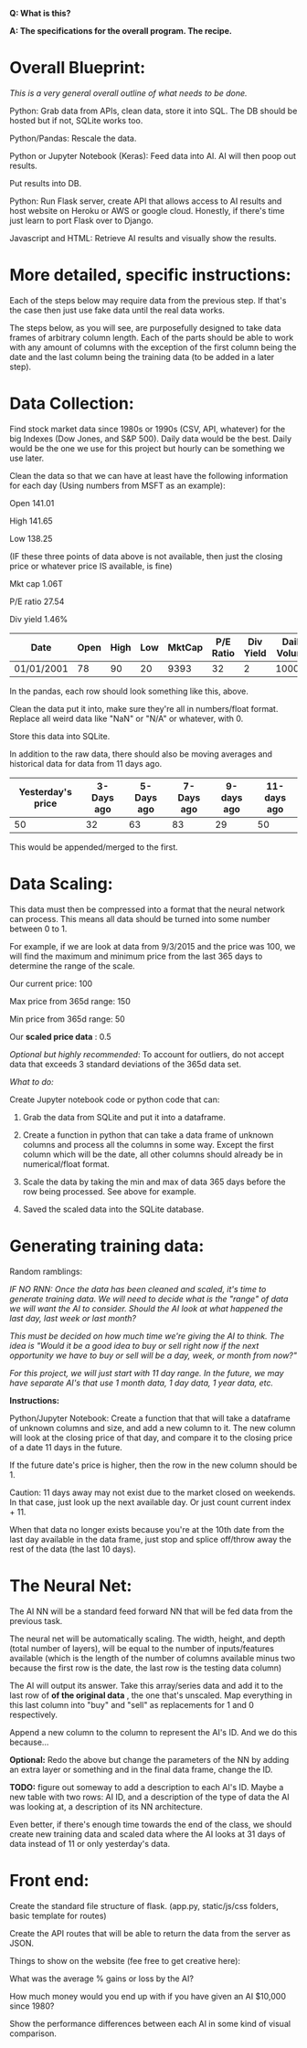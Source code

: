 **Q: What is this?**

**A: The specifications for the overall program. The recipe.**

# **Overall Blueprint:**

_This is a very general overall outline of what needs to be done._

Python: Grab data from APIs, clean data, store it into SQL.  The DB should be hosted but if not, SQLite works too.

Python/Pandas: Rescale the data.

Python or Jupyter Notebook (Keras): Feed data into AI. AI will then poop out results.

Put results into DB.

Python: Run Flask server, create API that allows access to AI results and host website on Heroku or AWS or google cloud. Honestly, if there&#39;s time just learn to port Flask over to Django.

Javascript and HTML: Retrieve AI results and visually show the results.

# **More detailed, specific instructions:**

Each of the steps below may require data from the previous step. If that&#39;s the case then just use fake data until the real data works.

The steps below, as you will see, are purposefully designed to take data frames of arbitrary column length. Each of the parts should be able to work with any amount of columns with the exception of the first column being the date and the last column being the training data (to be added in a later step).



# **Data Collection:**

Find stock market data since 1980s or 1990s (CSV, API, whatever) for the big Indexes (Dow Jones, and S&amp;P 500). Daily data would be the best. Daily would be the one we use for this project but hourly can be something we use later.

Clean the data so that we can have at least have the following information for each day (Using numbers from MSFT as an example):

Open 141.01

High 141.65

Low 138.25

(IF these three points of data above is not available, then just the closing price or whatever price IS available, is fine)

Mkt cap 1.06T

P/E ratio 27.54

Div yield 1.46%



| Date | Open | High | Low | MktCap | P/E Ratio | Div Yield | Daily Volume |
| --- | --- | --- | --- | --- | --- | --- | --- |
| 01/01/2001 | 78 | 90 | 20 | 9393 | 32 | 2 | 100000 |

In the pandas, each row should look something like this, above.

Clean the data put it into, make sure they&#39;re all in numbers/float format. Replace all weird data like &quot;NaN&quot; or &quot;N/A&quot; or whatever, with 0.

Store this data into SQLite.



In addition to the raw data, there should also be moving averages and historical data for data from 11 days ago.

| Yesterday&#39;s price | 3-Days ago | 5-Days ago | 7-Days ago | 9-days ago | 11-days ago |
| --- | --- | --- | --- | --- | --- |
| 50 | 32 | 63 | 83 | 29 | 50 |

This would be appended/merged to the first.

# **Data Scaling:**

This data must then be compressed into a format that the neural network can process. This means all data should be turned into some number between 0 to 1.

For example, if we are look at data from 9/3/2015 and the price was 100, we will find the maximum and minimum price from the last 365 days to determine the range of the scale.

Our current price: 100

Max price from 365d range: 150

Min price from 365d range: 50

Our **scaled price data** : 0.5

_Optional but highly recommended_: To account for outliers, do not accept data that exceeds 3 standard deviations of the 365d data set.

_What to do:_

Create Jupyter notebook code or python code that can:

1) Grab the data from SQLite and put it into a dataframe.

2) Create a function in python that can take a data frame of unknown columns and process all the columns in some way. Except the first column which will be the date, all other columns should already be in numerical/float format.

3) Scale the data by taking the min and max of data 365 days before the row being processed. See above for example.

4) Saved the scaled data into the SQLite database.



# **Generating training data:**

Random ramblings:

_IF NO RNN: Once the data has been cleaned and scaled, it&#39;s time to generate training data. We will need to decide what is the &quot;range&quot; of data we will want the AI to consider. Should the AI look at what happened the last day, last week or last month?_

_This must be decided on how much time we&#39;re giving the AI to think. The idea is &quot;Would it be a good idea to buy or sell right now if the next opportunity we have to buy or sell will be a day, week, or month from now?&quot;_

_For this project, we will just start with 11 day range. In the future, we may have separate AI&#39;s that use 1 month data, 1 day data, 1 year data, etc._

**Instructions:**

Python/Jupyter Notebook: Create a function that that will take a dataframe of unknown columns and size, and add a new column to it. The new column will look at the closing price of that day, and compare it to the closing price of a date 11 days in the future.

If the future date&#39;s price is higher, then the row in the new column should be 1.

Caution: 11 days away may not exist due to the market closed on weekends. In that case, just look up the next available day. Or just count current index + 11. 

When that data no longer exists because you&#39;re at the 10th date from the last day available in the data frame, just stop and splice off/throw away the rest of the data (the last 10 days).

# **The Neural Net:**

The AI NN will be a standard feed forward NN that will be fed data from the previous task.



The neural net will be automatically scaling. The width, height, and depth (total number of layers), will be equal to the number of inputs/features available (which is the length of the number of columns available minus two because the first row is the date, the last row is the testing data column)


The AI will output its answer. Take this array/series data and add it to the last row of **of the original data** , the one that&#39;s unscaled. Map everything in this last column into &quot;buy&quot; and &quot;sell&quot; as replacements for 1 and 0 respectively.

Append a new column to the column to represent the AI&#39;s ID. And we do this because…

**Optional:** Redo the above but change the parameters of the NN by adding an extra layer or something and in the final data frame, change the ID.

**TODO:** figure out someway to add a description to each AI&#39;s ID. Maybe a new table with two rows: AI ID, and a description of the type of data the AI was looking at, a description of its NN architecture.

Even better, if there&#39;s enough time towards the end of the class, we should create new training data and scaled data where the AI looks at 31 days of data instead of 11 or only yesterday&#39;s data.

# **Front end:**

Create the standard file structure of flask. (app.py, static/js/css folders, basic template for routes)

Create the API routes that will be able to return the data from the server as JSON.

Things to show on the website (fee free to get creative here):

What was the average % gains or loss by the AI?

How much money would you end up with if you have given an AI $10,000 since 1980?

Show the performance differences between each AI in some kind of visual comparison.